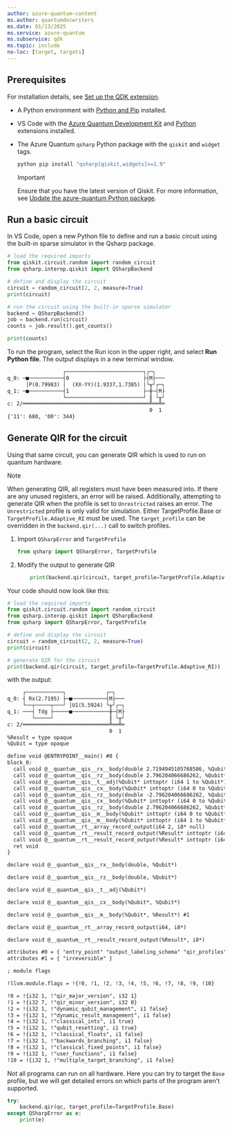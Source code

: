 ```yaml
---
author: azure-quantum-content
ms.author: quantumdocwriters
ms.date: 01/13/2025
ms.service: azure-quantum
ms.subservice: qdk
ms.topic: include
no-loc: [target, targets]
---
```


## Prerequisites

For installation details, see [Set up the QDK extension](xref:microsoft.quantum.install-qdk.overview).

- A Python environment with [Python and Pip](https://apps.microsoft.com/detail/9NRWMJP3717K) installed.
- VS Code with the [Azure Quantum Development Kit](https://marketplace.visualstudio.com/items?itemName=quantum.qsharp-lang-vscode) and [Python](https://marketplace.visualstudio.com/items?itemName=ms-python.python) extensions installed.
- The Azure Quantum `qsharp` Python package with the `qiskit` and `widget` tags. 

    ```cmd
    python pip install "qsharp[qiskit,widgets]>=1.9" 
    ```
    > [!IMPORTANT]
    > Ensure that you have the latest version of Qiskit. For more information, see [Update the azure-quantum Python package](xref:microsoft.quantum.update-qdk#update-the-azure-quantum-python-packages).


## Run a basic circuit

In VS Code, open a new Python file to define and run a basic circuit using the built-in sparse simulator in the Qsharp package.  

```python
# load the required imports 
from qiskit.circuit.random import random_circuit
from qsharp.interop.qiskit import QSharpBackend

# define and display the circuit
circuit = random_circuit(2, 2, measure=True)
print(circuit)

# run the circuit using the built-in sparse simulator
backend = QSharpBackend()
job = backend.run(circuit)
counts = job.result().get_counts()

print(counts)
```

To run the program, select the Run icon in the upper right, and select **Run Python file**. The output displays in a new terminal window. 


```html
                  ┌─────────────────────────┐┌─┐
q_0: ─■───────────┤0                        ├┤M├───
      │P(0.79983) │  (XX-YY)(1.9337,1.7385) │└╥┘┌─┐
q_1: ─■───────────┤1                        ├─╫─┤M├
                  └─────────────────────────┘ ║ └╥┘
c: 2/═════════════════════════════════════════╩══╩═
                                              0  1
{'11': 680, '00': 344}
```
## Generate QIR for the circuit

Using that same circuit, you can generate QIR which is used to run on quantum hardware.

> [!NOTE]
> When generating QIR, all registers must have been measured into. If there are any unused registers, an error will be raised. Additionally, attempting to generate QIR when the profile is set to `Unrestricted` raises an error. The `Unrestricted` profile is only valid for simulation. Either TargetProfile.Base or `TargetProfile.Adaptive_RI` must be used. The `target_profile` can be overridden in the `backend.qir(...)` call to switch profiles.

1. Import `QSharpError` and `TargetProfile`

    ```python
    from qsharp import QSharpError, TargetProfile
    ```

2. Modify the output to generate QIR

    ```python
        print(backend.qir(circuit, target_profile=TargetProfile.Adaptive_RI))
    ```
Your code should now look like this:

```python
# load the required imports 
from qiskit.circuit.random import random_circuit
from qsharp.interop.qiskit import QSharpBackend
from qsharp import QSharpError, TargetProfile

# define and display the circuit
circuit = random_circuit(2, 2, measure=True)
print(circuit)

# generate QIR for the circuit
print(backend.qir(circuit, target_profile=TargetProfile.Adaptive_RI))
```

with the output:

```html
     ┌────────────┐             ┌─┐   
q_0: ┤ Rx(2.7195) ├─■───────────┤M├───
     └──┬─────┬───┘ │U1(5.5924) └╥┘┌─┐
q_1: ───┤ Tdg ├─────■────────────╫─┤M├
        └─────┘                  ║ └╥┘
c: 2/════════════════════════════╩══╩═
                                 0  1
%Result = type opaque
%Qubit = type opaque

define void @ENTRYPOINT__main() #0 {
block_0:
  call void @__quantum__qis__rx__body(double 2.7194945105768586, %Qubit* inttoptr (i64 0 to %Qubit*))
  call void @__quantum__qis__rz__body(double 2.796204066686262, %Qubit* inttoptr (i64 0 to %Qubit*))
  call void @__quantum__qis__t__adj(%Qubit* inttoptr (i64 1 to %Qubit*))
  call void @__quantum__qis__cx__body(%Qubit* inttoptr (i64 0 to %Qubit*), %Qubit* inttoptr (i64 1 to %Qubit*))
  call void @__quantum__qis__rz__body(double -2.796204066686262, %Qubit* inttoptr (i64 1 to %Qubit*))
  call void @__quantum__qis__cx__body(%Qubit* inttoptr (i64 0 to %Qubit*), %Qubit* inttoptr (i64 1 to %Qubit*))
  call void @__quantum__qis__rz__body(double 2.796204066686262, %Qubit* inttoptr (i64 1 to %Qubit*))
  call void @__quantum__qis__m__body(%Qubit* inttoptr (i64 0 to %Qubit*), %Result* inttoptr (i64 0 to %Result*))
  call void @__quantum__qis__m__body(%Qubit* inttoptr (i64 1 to %Qubit*), %Result* inttoptr (i64 1 to %Result*))
  call void @__quantum__rt__array_record_output(i64 2, i8* null)
  call void @__quantum__rt__result_record_output(%Result* inttoptr (i64 1 to %Result*), i8* null)
  call void @__quantum__rt__result_record_output(%Result* inttoptr (i64 0 to %Result*), i8* null)
  ret void
}

declare void @__quantum__qis__rx__body(double, %Qubit*)

declare void @__quantum__qis__rz__body(double, %Qubit*)

declare void @__quantum__qis__t__adj(%Qubit*)

declare void @__quantum__qis__cx__body(%Qubit*, %Qubit*)

declare void @__quantum__qis__m__body(%Qubit*, %Result*) #1

declare void @__quantum__rt__array_record_output(i64, i8*)

declare void @__quantum__rt__result_record_output(%Result*, i8*)

attributes #0 = { "entry_point" "output_labeling_schema" "qir_profiles"="adaptive_profile" "required_num_qubits"="2" "required_num_results"="2" }
attributes #1 = { "irreversible" }

; module flags

!llvm.module.flags = !{!0, !1, !2, !3, !4, !5, !6, !7, !8, !9, !10}

!0 = !{i32 1, !"qir_major_version", i32 1}
!1 = !{i32 7, !"qir_minor_version", i32 0}
!2 = !{i32 1, !"dynamic_qubit_management", i1 false}
!3 = !{i32 1, !"dynamic_result_management", i1 false}
!4 = !{i32 1, !"classical_ints", i1 true}
!5 = !{i32 1, !"qubit_resetting", i1 true}
!6 = !{i32 1, !"classical_floats", i1 false}
!7 = !{i32 1, !"backwards_branching", i1 false}
!8 = !{i32 1, !"classical_fixed_points", i1 false}
!9 = !{i32 1, !"user_functions", i1 false}
!10 = !{i32 1, !"multiple_target_branching", i1 false}
```

Not all programs can run on all hardware. Here you can try to target the `Base` profile, but we will get detailed errors on which parts of the program aren't supported.

```python
try:
    backend.qir(qc, target_profile=TargetProfile.Base)
except QSharpError as e:
    print(e)
```
